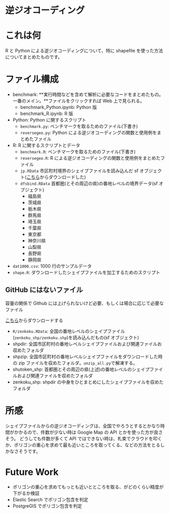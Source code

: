 逆ジオコーディング
===========================

# これは何
R と Python による逆ジオコーディングについて、特に shapefile を使った方法についてまとめたものです。

# ファイル構成
- benchmark: **実行時間などを含めて解析に必要なコードをまとめたもの。一番のメイン。**ファイルをクリックすれば Web 上で見られる。
    - benchmark_Python.ipynb: Python 版
    - benchmark_R.ipynb: R 版
- Python: Python に関するスクリプト
    - `benchmark.py`: ベンチマークを取るためのファイル(下書き)
    - `reversegeo.py`: Python による逆ジオコーディングの関数と使用例をまとめたファイル
- R: R に関するスクリプトとデータ
    - `benchmark.R`: ベンチマークを取るためのファイル(下書き)
    - `reversegeo.R`: R による逆ジオコーディングの関数と使用例をまとめたファイル
    - `jp.RData` 市区町村境界のシェイプファイルを読み込んだ sf オブジェクト([こちら](https://www.esrij.com/products/japan-shp/)からダウンロードした)
    - `dfsbind.RData` 首都圏(とその周辺の県)の番地レベルの境界データ(sf オブジェクト)
        -   福島県
        -   茨城県
        -   栃木県
        -   群馬県
        -   埼玉県
        -   千葉県
        -   東京都
        -   神奈川県
        -   山梨県
        -   長野県
        -   静岡県
- `dat1000.csv`: 1000 行のサンプルデータ
- `shape.R`: ダウンロードしたシェイプファイルを加工するためのスクリプト

## GitHub にはないファイル
容量の関係で Github には上げられないけど必要、もしくは場合に応じて必要なファイル

[こちら](https://drive.google.com/drive/folders/0B08TCnGdQZDWU2RoR0VBTW8yRHM?usp=sharing)からダウンロードする

- `R/zenkoku.RData`: 全国の番地レベルのシェイプファイル(`zenkoku_shp/zenkoku.shp`)を読み込んだもの(sf オブジェクト)
- shpdir: 全国市区町村の番地レベルシェイプファイルおよび関連ファイルお収めたフォルダ
- shpzip: 全国市区町村の番地レベルシェイプファイルをダウンロードした時の zip ファイルを収めたフォルダ。`unzip_all.py`で解凍する。
- shutoken_shp: 首都圏とその周辺の県(上述)の番地レベルのシェイプファイルおよび関連ファイルを収めたフォルダ
- zenkoku_shp: shpdir の中身をひとまとめにしたシェイプファイルを収めたフォルダ

# 所感
シェイプファイルからの逆ジオコーディングは、全国でやろうとするとかなり時間がかかるので、件数が少ない時は Google Map の API とかを使った方が良さそう。
どうしても件数が多くて API ではできない時は、札束でクラウドを叩くか、ポリゴンの重心を求めて最も近いところを取ってくる、などの方法をとるしかなさそうです。

# Future Work
- ポリゴンの重心を求めてもっとも近いとところを取る、がどのくらい精度が下がるか検証
- Elastic Search でポリゴン包含を判定
- PostgreGIS でポリゴン包含を判定
